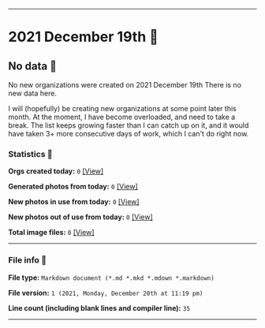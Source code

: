 
***

# 2021 December 19th 📅

## No data 🚫

No new organizations were created on 2021 December 19th There is no new data here.

I will (hopefully) be creating new organizations at some point later this month. At the moment, I have become overloaded, and need to take a break. The list keeps growing faster than I can catch up on it, and it would have taken 3+ more consecutive days of work, which I can't do right now.

### Statistics 📝

**Orgs created today:** `0` [[View]](/NewOrgs/2021/12_December/README.md#december-19th-2021)

**Generated photos from today:** `0` [[View]](/OrganizationGraphics/ByDate/2021/12_December/19/Generated/)

**New photos in use from today:** `0` [[View]](/OrganizationGraphics/ByDate/2021/12_December/19/Used/)

**New photos out of use from today:** `0` [[View]](/OrganizationGraphics/ByDate/2021/12_December/19/Unused/)

**Total image files:** `0` [[View]](/OrganizationGraphics/ByDate/2021/12_December/19/)

***

### File info 📜

**File type:** `Markdown document (*.md *.mkd *.mdown *.markdown)`

**File version:** `1 (2021, Monday, December 20th at 11:19 pm)`

**Line count (including blank lines and compiler line):** `35`

***
